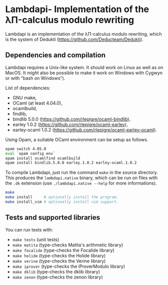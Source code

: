 Lambdapi- Implementation of the λΠ-calculus modulo rewriting
============================================================

Lambdapi is an implementation of the λΠ-calculus modulo rewriting, which
is the system of Dedukti (https://github.com/Deducteam/Dedukti).

Dependencies and compilation
----------------------------

Lambdapi requires a Unix-like system. It should work on Linux as well as on
MacOS. It might also be possible to make it work on Windows with Cygwyn or
with "bash on Windows").

List of dependencies:
 - GNU make,
 - OCaml (at least 4.04.0),
 - ocamlbuild,
 - findlib,
 - bindlib 5.0.0 (https://github.com/rlepigre/ocaml-bindlib),
 - earley 1.0.2 (https://github.com/rlepigre/ocaml-earley),
 - earley-ocaml 1.0.2 (https://github.com/rlepigre/ocaml-earley-ocaml).

Using Opam, a suitable OCaml environment can be setup as follows.
```bash
opam switch 4.05.0
eval `opam config env`
opam install ocamlfind ocamlbuild
opam install bindlib.5.0.0 earley.1.0.2 earley-ocaml.1.0.2
```

To compile Lambdapi, just run the command `make` in the source directory.
This produces the `lambdapi.native` binary, which can be run on files with
the `.dk` extension (use `./lambdapi.native --help` for more informations).

```bash
make
make install     # optionally install the program.
make install_vim # optionally install vim support.
```

Tests and supported libraries
-----------------------------

You can run tests with:
 - `make tests`    (unit tests)
 - `make matita`   (type-checks Matita's arithmetic library)
 - `make focalide` (type-checks the Focalide library)
 - `make holide`   (type-checks the Holide library)
 - `make verine`   (type-checks the Verine library)
 - `make iprover`  (type-checks the iProverModulo library)
 - `make dklib`   (type-checks the dklib library)
 - `make zenon`   (type-checks the zenon library)
